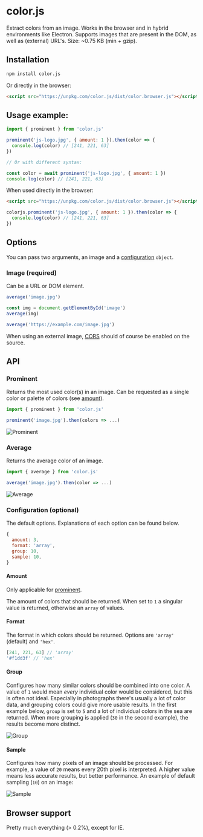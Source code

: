 # color.js

Extract colors from an image. Works in the browser and in hybrid environments like Electron. Supports images that are present in the DOM, as well as (external) URL's. Size: ~0.75 KB (min + gzip).

## Installation

```sh
npm install color.js
```

Or directly in the browser:

```html
<script src="https://unpkg.com/color.js/dist/color.browser.js"></script>
```

## Usage example:

```js
import { prominent } from 'color.js'

prominent('js-logo.jpg', { amount: 1 }).then(color => {
  console.log(color) // [241, 221, 63]
})

// Or with different syntax:

const color = await prominent('js-logo.jpg', { amount: 1 })
console.log(color) // [241, 221, 63]
```

When used directly in the browser:

```html
<script src="https://unpkg.com/color.js/dist/color.browser.js"></script>
```

```js
colorjs.prominent('js-logo.jpg', { amount: 1 }).then(color => {
  console.log(color) // [241, 221, 63]
})
```

## Options

You can pass two arguments, an image and a [configuration](#configuration-optional) `object`.

### Image (required)

Can be a URL or DOM element.

```js
average('image.jpg')
```

```js
const img = document.getElementById('image')
average(img)
```

```js
average('https://example.com/image.jpg')
```

When using an external image, [CORS](https://enable-cors.org/) should of course be enabled on the source.

## API

### Prominent

Returns the most used color(s) in an image. Can be requested as a single color or palette of colors (see [amount](#amount)).

```js
import { prominent } from 'color.js'

prominent('image.jpg').then(colors => ...)
```

![Prominent](img/prominent.jpg)

### Average

Returns the average color of an image.

```js
import { average } from 'color.js'

average('image.jpg').then(color => ...)
```

![Average](img/average.jpg)

### Configuration (optional)

The default options. Explanations of each option can be found below.

```js
{
  amount: 3,
  format: 'array',
  group: 10,
  sample: 10,
}
```

#### Amount

Only applicable for [prominent](#prominent).

The amount of colors that should be returned. When set to `1` a singular value is returned, otherwise an `array` of values.

#### Format

The format in which colors should be returned. Options are `'array'` (default) and `'hex'`.

```js
[241, 221, 63] // 'array'
'#f1dd3f' // 'hex'
```

#### Group

Configures how many similar colors should be combined into one color. A value of `1` would mean _every_ individual color would be considered, but this is often not ideal. Especially in photographs there's usually a lot of color data, and grouping colors could give more usable results. In the first example below, `group` is set to `5` and a lot of individual colors in the sea are returned. When more grouping is applied (`30` in the second example), the results become more distinct.

![Group](img/group.jpg)

#### Sample

Configures how many pixels of an image should be processed. For example, a value of `20` means every 20th pixel is interpreted. A higher value means less accurate results, but better performance. An example of default sampling (`10`) on an image:

![Sample](img/sample.jpg)

## Browser support

Pretty much everything (> 0.2%), except for IE.
